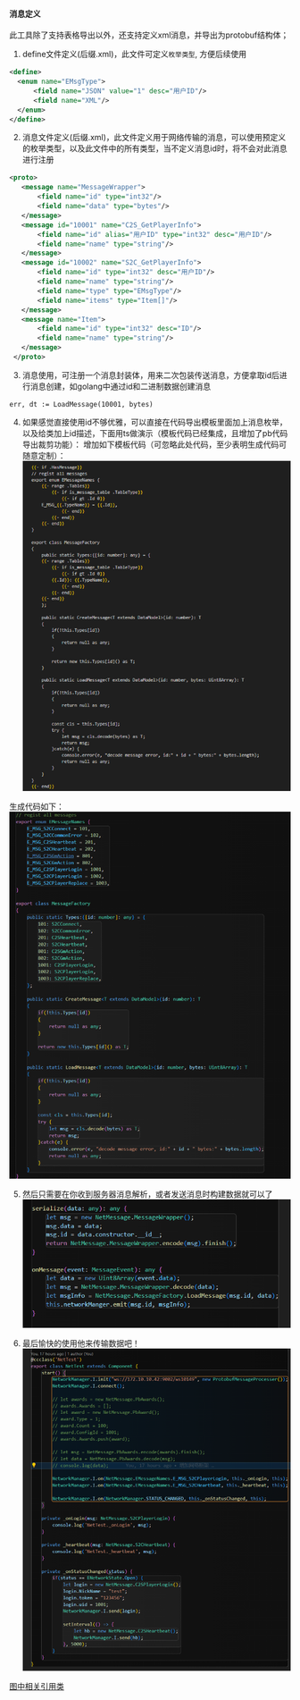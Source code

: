 #### 消息定义
此工具除了支持表格导出以外，还支持定义xml消息，并导出为protobuf结构体；

1. define文件定义(后缀.xml)，此文件可定义`枚举类型`, 方便后续使用
  ```xml
  <define>
    <enum name="EMsgType">
        <field name="JSON" value="1" desc="用户ID"/>
        <field name="XML"/>
    </enum>
</define>
  ```

2. 消息文件定义(后缀.xml)，此文件定义用于网络传输的消息，可以使用预定义的枚举类型，以及此文件中的所有类型，当不定义消息id时，将不会对此消息进行注册
 ``` xml
 <proto>
    <message name="MessageWrapper">
        <field name="id" type="int32"/>
        <field name="data" type="bytes"/>
    </message>
    <message id="10001" name="C2S_GetPlayerInfo">
        <field name="id" alias="用户ID" type="int32" desc="用户ID"/>
        <field name="name" type="string"/>
    </message>
    <message id="10002" name="S2C_GetPlayerInfo">
        <field name="id" type="int32" desc="用户ID"/>
        <field name="name" type="string"/>      
        <field name="type" type="EMsgType"/>  
        <field name="items" type="Item[]"/>
    </message>
    <message name="Item">
        <field name="id" type="int32" desc="ID"/>
        <field name="name" type="string"/>
    </message>
  </proto>
 ```
3. 消息使用，可注册一个消息封装体，用来二次包装传送消息，方便拿取id后进行消息创建，如golang中通过id和二进制数据创建消息
 ``` golang
err, dt := LoadMessage(10001, bytes)
 ```
4. 如果感觉直接使用id不够优雅，可以直接在代码导出模板里面加上消息枚举，以及给类加上id描述，下面用ts做演示（模板代码已经集成，且增加了pb代码导出裁剪功能）：
增加如下模板代码（可忽略此处代码，至少表明生成代码可随意定制）：
![](./imgs/ts-messsage-tpl.png)

生成代码如下： 
![](./imgs/ts-messages.png)

5. 然后只需要在你收到服务器消息解析，或者发送消息时构建数据就可以了
![](./imgs/ts-messages-serialize.png)

6. 最后愉快的使用他来传输数据吧！  
![](./imgs/ts-messages-use.png)

[图中相关引用类](../reader/typescript/net)